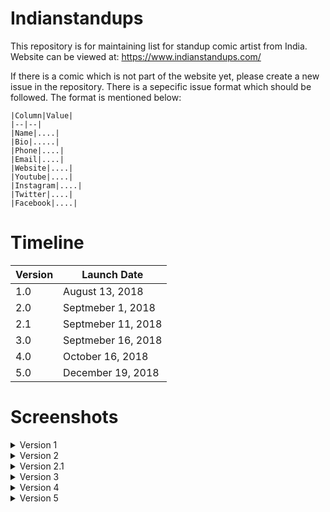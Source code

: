 # Indianstandups
This repository is for maintaining list for standup comic artist from India.
Website can be viewed at: https://www.indianstandups.com/

If there is a comic which is not part of the website yet, please create a new issue in the repository.
There is a sepecific issue format which should be followed. The format is mentioned below:

```
|Column|Value|
|--|--|
|Name|....|
|Bio|.....|
|Phone|....|
|Email|....|
|Website|....|
|Youtube|....|
|Instagram|....|
|Twitter|....|
|Facebook|....|
```


# Timeline
|Version|Launch Date|
|---|---|
|1.0|August 13, 2018|
|2.0|Septmeber 1, 2018|
|2.1|Septmeber 11, 2018|
|3.0|Septmeber 16, 2018|
|4.0|October 16, 2018|
|5.0|December 19, 2018|



# Screenshots


<details><summary>Version 1</summary>
  

![Version 1 Header](https://user-images.githubusercontent.com/2936128/44310004-39388b00-a39d-11e8-9adc-c328da0ff7ad.png)

<br /><br />
![Version 1 Footer](https://user-images.githubusercontent.com/2936128/44309947-75b7b700-a39c-11e8-973a-15e2e93e0514.png)


</details>



<details><summary>Version 2</summary>

![Version 2 Header](https://user-images.githubusercontent.com/2936128/44955977-736c5700-ae8a-11e8-9dea-3cfcdda61118.png)


![Version 2 Footer](https://user-images.githubusercontent.com/2936128/44955980-7a936500-ae8a-11e8-9c5b-9bdc584b24c0.png)

</details>



<details><summary>Version 2.1</summary>

Added Top 10 and new UI on comics page

</details>



<details><summary>Version 3</summary>
  
![Version 3 Header](https://user-images.githubusercontent.com/2936128/45599162-d692d900-b9b4-11e8-849a-e9da649c13a5.png)

<br /><br />

![Version 3 Footer](https://user-images.githubusercontent.com/2936128/45599166-ddb9e700-b9b4-11e8-9fbd-13e63be183e3.png)

</details>


<details><summary>Version 4</summary>
  
Adding live shows
![Version 4 Header](https://user-images.githubusercontent.com/2936128/47107805-23114480-d1ff-11e8-9929-f72a6a2a5460.png)

<br /><br />

![Version 4 LiveShows](https://user-images.githubusercontent.com/2936128/47107806-23114480-d1ff-11e8-8d61-d534db95013f.png)

</details>


<details><summary>Version 5</summary>
  
Adding video duration and page formatting
![Version 5 Home Page](https://user-images.githubusercontent.com/2936128/50248465-2b296400-03a9-11e9-913e-4b87ec1b9e05.png)

</details>

